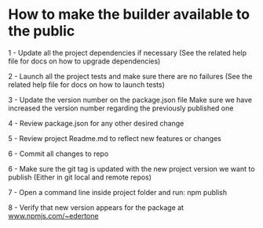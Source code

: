 # How to make the builder available to the public

1 - Update all the project dependencies if necessary
	(See the related help file for docs on how to upgrade dependencies)

2 - Launch all the project tests and make sure there are no failures
	(See the related help file for docs on how to launch tests)

3 - Update the version number on the package.json file
	Make sure we have increased the version number regarding the previously published one

4 - Review package.json for any other desired change

5 - Review project Readme.md to reflect new features or changes

6 - Commit all changes to repo

6 - Make sure the git tag is updated with the new project version we want to publish
	(Either in git local and remote repos)

7 - Open a command line inside project folder and run:
	npm publish

8 - Verify that new version appears for the package at www.npmjs.com/~edertone
